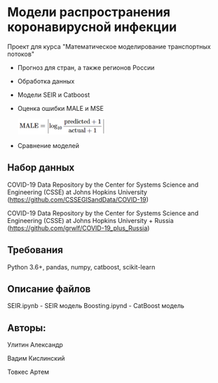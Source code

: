 # Модели распространения коронавирусной инфекции
Проект для курса "Математическое моделирование транспортных потоков"

- Прогноз для стран, а также регионов России
- Обработка данных
- Модели SEIR и Catboost
- Оценка ошибки MALE и MSE
   
   <img src="https://github.com/SamCullinan/Covid-19/blob/master/images/MALE.png" width="200">
 
- Сравнение моделей

## Набор данных

COVID-19 Data Repository by the Center for Systems Science and Engineering (CSSE) at Johns Hopkins University
(https://github.com/CSSEGISandData/COVID-19)

COVID-19 Data Repository by the Center for Systems Science and Engineering (CSSE) at Johns Hopkins University + Russia
(https://github.com/grwlf/COVID-19_plus_Russia)

## Требования

Python 3.6+, pandas, numpy, catboost, scikit-learn

## Описание файлов

SEIR.ipynb - SEIR модель
Boosting.ipynd - CatBoost модель

## Авторы:
Улитин Александр

Вадим Кислинский

Товкес Артем
